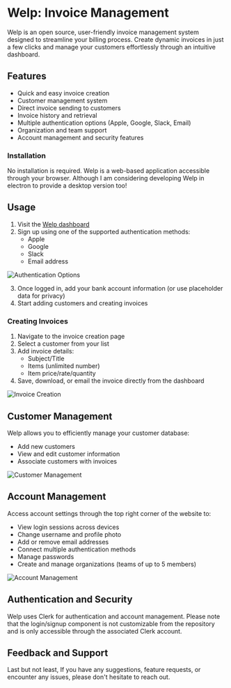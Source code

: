 # Welp: Invoice Management

Welp is an open source, user-friendly invoice management system designed to streamline your billing process. Create dynamic invoices in just a few clicks and manage your customers effortlessly through an intuitive dashboard.

## Features

- Quick and easy invoice creation
- Customer management system
- Direct invoice sending to customers
- Invoice history and retrieval
- Multiple authentication options (Apple, Google, Slack, Email)
- Organization and team support
- Account management and security features


### Installation
No installation is required. Welp is a web-based application accessible through your browser. Although I am considering developing Welp in electron to provide a desktop version too!

## Usage

1. Visit the [Welp dashboard](https://welp.it.com)
2. Sign up using one of the supported authentication methods:
   - Apple
   - Google
   - Slack
   - Email address

![Authentication Options](https://github.com/user-attachments/assets/342babd7-6412-4cde-882e-dff7afee9d9d)

3. Once logged in, add your bank account information (or use placeholder data for privacy)
4. Start adding customers and creating invoices

### Creating Invoices

1. Navigate to the invoice creation page
2. Select a customer from your list
3. Add invoice details:
   - Subject/Title
   - Items (unlimited number)
   - Item price/rate/quantity
4. Save, download, or email the invoice directly from the dashboard

![Invoice Creation](https://github.com/user-attachments/assets/dc5cade3-09e4-4941-8a1f-c5d9b216a718)

## Customer Management

Welp allows you to efficiently manage your customer database:

- Add new customers
- View and edit customer information
- Associate customers with invoices

![Customer Management](https://github.com/user-attachments/assets/db6be3e8-f9dc-4894-92c0-cac52ce8291a)

## Account Management

Access account settings through the top right corner of the website to:

- View login sessions across devices
- Change username and profile photo
- Add or remove email addresses
- Connect multiple authentication methods
- Manage passwords
- Create and manage organizations (teams of up to 5 members)

![Account Management](https://github.com/user-attachments/assets/f7b9947e-fb5f-4368-a14f-d83bb8996a62)

## Authentication and Security

Welp uses Clerk for authentication and account management. Please note that the login/signup component is not customizable from the repository and is only accessible through the associated Clerk account.

## Feedback and Support
Last but not least,
If you have any suggestions, feature requests, or encounter any issues, please don't hesitate to reach out. 
